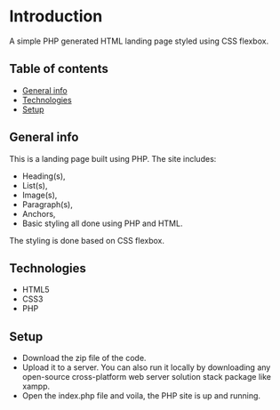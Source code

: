 # Introduction
A simple PHP generated HTML landing page styled using CSS flexbox.

## Table of contents
* [General info](#general-info)
* [Technologies](#technologies)
* [Setup](#setup)

## General info
This is a landing page built using PHP. The site includes:
* Heading(s), 
* List(s), 
* Image(s), 
* Paragraph(s), 
* Anchors, 
* Basic styling
all done using PHP and HTML.

The styling is done based on CSS flexbox.

## Technologies 
* HTML5
* CSS3
* PHP

## Setup
* Download the zip file of the code.
* Upload it to a server. You can also run it locally by downloading any open-source cross-platform web server solution stack package like xampp.
* Open the index.php file and voila, the PHP site is up and running.